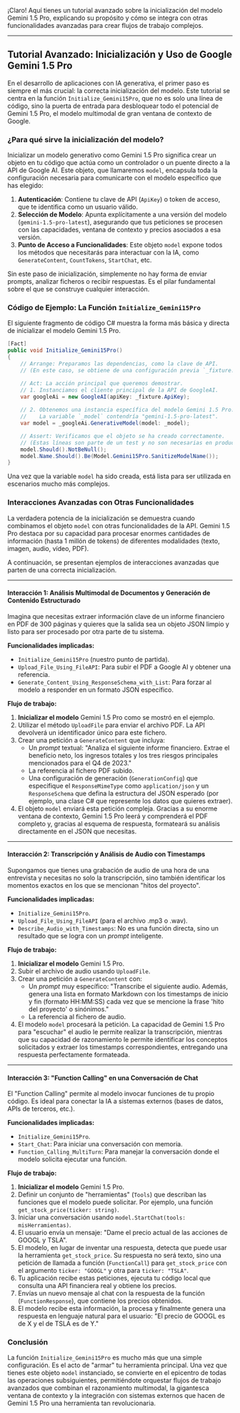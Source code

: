 ¡Claro! Aquí tienes un tutorial avanzado sobre la inicialización del modelo Gemini 1.5 Pro, explicando su propósito y cómo se integra con otras funcionalidades avanzadas para crear flujos de trabajo complejos.

***

## Tutorial Avanzado: Inicialización y Uso de Google Gemini 1.5 Pro

En el desarrollo de aplicaciones con IA generativa, el primer paso es siempre el más crucial: la correcta inicialización del modelo. Este tutorial se centra en la función `Initialize_Gemini15Pro`, que no es solo una línea de código, sino la puerta de entrada para desbloquear todo el potencial de Gemini 1.5 Pro, el modelo multimodal de gran ventana de contexto de Google.

### ¿Para qué sirve la inicialización del modelo?

Inicializar un modelo generativo como Gemini 1.5 Pro significa crear un objeto en tu código que actúa como un controlador o un puente directo a la API de Google AI. Este objeto, que llamaremos `model`, encapsula toda la configuración necesaria para comunicarte con el modelo específico que has elegido:

1.  **Autenticación**: Contiene tu clave de API (`ApiKey`) o token de acceso, que te identifica como un usuario válido.
2.  **Selección de Modelo**: Apunta explícitamente a una versión del modelo (`gemini-1.5-pro-latest`), asegurando que tus peticiones se procesen con las capacidades, ventana de contexto y precios asociados a esa versión.
3.  **Punto de Acceso a Funcionalidades**: Este objeto `model` expone todos los métodos que necesitarás para interactuar con la IA, como `GenerateContent`, `CountTokens`, `StartChat`, etc.

Sin este paso de inicialización, simplemente no hay forma de enviar prompts, analizar ficheros o recibir respuestas. Es el pilar fundamental sobre el que se construye cualquier interacción.

### Código de Ejemplo: La Función `Initialize_Gemini15Pro`

El siguiente fragmento de código C# muestra la forma más básica y directa de inicializar el modelo Gemini 1.5 Pro.

```csharp
[Fact]
public void Initialize_Gemini15Pro()
{
    // Arrange: Preparamos las dependencias, como la clave de API.
    // (En este caso, se obtiene de una configuración previa `_fixture.ApiKey`)

    // Act: La acción principal que queremos demostrar.
    // 1. Instanciamos el cliente principal de la API de GoogleAI.
    var googleAi = new GoogleAI(apiKey: _fixture.ApiKey);
    
    // 2. Obtenemos una instancia específica del modelo Gemini 1.5 Pro.
    //    La variable `_model` contendría "gemini-1.5-pro-latest".
    var model = _googleAi.GenerativeModel(model: _model);

    // Assert: Verificamos que el objeto se ha creado correctamente.
    // (Estas líneas son parte de un test y no son necesarias en producción).
    model.Should().NotBeNull();
    model.Name.Should().Be(Model.Gemini15Pro.SanitizeModelName());
}
```

Una vez que la variable `model` ha sido creada, está lista para ser utilizada en escenarios mucho más complejos.

### Interacciones Avanzadas con Otras Funcionalidades

La verdadera potencia de la inicialización se demuestra cuando combinamos el objeto `model` con otras funcionalidades de la API. Gemini 1.5 Pro destaca por su capacidad para procesar enormes cantidades de información (hasta 1 millón de tokens) de diferentes modalidades (texto, imagen, audio, vídeo, PDF).

A continuación, se presentan ejemplos de interacciones avanzadas que parten de una correcta inicialización.

---

#### Interacción 1: Análisis Multimodal de Documentos y Generación de Contenido Estructurado

Imagina que necesitas extraer información clave de un informe financiero en PDF de 300 páginas y quieres que la salida sea un objeto JSON limpio y listo para ser procesado por otra parte de tu sistema.

**Funcionalidades implicadas:**

*   `Initialize_Gemini15Pro` (nuestro punto de partida).
*   `Upload_File_Using_FileAPI`: Para subir el PDF a Google AI y obtener una referencia.
*   `Generate_Content_Using_ResponseSchema_with_List`: Para forzar al modelo a responder en un formato JSON específico.

**Flujo de trabajo:**

1.  **Inicializar el modelo** Gemini 1.5 Pro como se mostró en el ejemplo.
2.  Utilizar el método `UploadFile` para enviar el archivo PDF. La API devolverá un identificador único para este fichero.
3.  Crear una petición a `GenerateContent` que incluya:
    *   Un *prompt* textual: "Analiza el siguiente informe financiero. Extrae el beneficio neto, los ingresos totales y los tres riesgos principales mencionados para el Q4 de 2023."
    *   La referencia al fichero PDF subido.
    *   Una configuración de generación (`GenerationConfig`) que especifique el `ResponseMimeType` como `application/json` y un `ResponseSchema` que defina la estructura del JSON esperado (por ejemplo, una clase C# que represente los datos que quieres extraer).
4.  El objeto `model` enviará esta petición compleja. Gracias a su enorme ventana de contexto, Gemini 1.5 Pro leerá y comprenderá el PDF completo y, gracias al esquema de respuesta, formateará su análisis directamente en el JSON que necesitas.

---

#### Interacción 2: Transcripción y Análisis de Audio con Timestamps

Supongamos que tienes una grabación de audio de una hora de una entrevista y necesitas no solo la transcripción, sino también identificar los momentos exactos en los que se mencionan "hitos del proyecto".

**Funcionalidades implicadas:**

*   `Initialize_Gemini15Pro`.
*   `Upload_File_Using_FileAPI` (para el archivo .mp3 o .wav).
*   `Describe_Audio_with_Timestamps`: No es una función directa, sino un resultado que se logra con un *prompt* inteligente.

**Flujo de trabajo:**

1.  **Inicializar el modelo** Gemini 1.5 Pro.
2.  Subir el archivo de audio usando `UploadFile`.
3.  Crear una petición a `GenerateContent` con:
    *   Un *prompt* muy específico: "Transcribe el siguiente audio. Además, genera una lista en formato Markdown con los timestamps de inicio y fin (formato HH:MM:SS) cada vez que se mencione la frase 'hito del proyecto' o sinónimos."
    *   La referencia al fichero de audio.
4.  El modelo `model` procesará la petición. La capacidad de Gemini 1.5 Pro para "escuchar" el audio le permite realizar la transcripción, mientras que su capacidad de razonamiento le permite identificar los conceptos solicitados y extraer los timestamps correspondientes, entregando una respuesta perfectamente formateada.

---

#### Interacción 3: "Function Calling" en una Conversación de Chat

El "Function Calling" permite al modelo invocar funciones de tu propio código. Es ideal para conectar la IA a sistemas externos (bases de datos, APIs de terceros, etc.).

**Funcionalidades implicadas:**

*   `Initialize_Gemini15Pro`.
*   `Start_Chat`: Para iniciar una conversación con memoria.
*   `Function_Calling_MultiTurn`: Para manejar la conversación donde el modelo solicita ejecutar una función.

**Flujo de trabajo:**

1.  **Inicializar el modelo** Gemini 1.5 Pro.
2.  Definir un conjunto de "herramientas" (`Tools`) que describan las funciones que el modelo puede solicitar. Por ejemplo, una función `get_stock_price(ticker: string)`.
3.  Iniciar una conversación usando `model.StartChat(tools: misHerramientas)`.
4.  El usuario envía un mensaje: "Dame el precio actual de las acciones de GOOGL y TSLA".
5.  El modelo, en lugar de inventar una respuesta, detecta que puede usar la herramienta `get_stock_price`. Su respuesta no será texto, sino una petición de llamada a función (`FunctionCall`) para `get_stock_price` con el argumento `ticker: "GOOGL"` y otra para `ticker: "TSLA"`.
6.  Tu aplicación recibe estas peticiones, ejecuta tu código local que consulta una API financiera real y obtiene los precios.
7.  Envías un nuevo mensaje al chat con la respuesta de la función (`FunctionResponse`), que contiene los precios obtenidos.
8.  El modelo recibe esta información, la procesa y finalmente genera una respuesta en lenguaje natural para el usuario: "El precio de GOOGL es de X y el de TSLA es de Y."

### Conclusión

La función `Initialize_Gemini15Pro` es mucho más que una simple configuración. Es el acto de "armar" tu herramienta principal. Una vez que tienes este objeto `model` instanciado, se convierte en el epicentro de todas las operaciones subsiguientes, permitiéndote orquestar flujos de trabajo avanzados que combinan el razonamiento multimodal, la gigantesca ventana de contexto y la integración con sistemas externos que hacen de Gemini 1.5 Pro una herramienta tan revolucionaria.